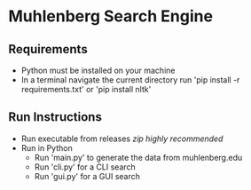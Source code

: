 # Muhlenberg Search Engine

## Requirements

- Python must be installed on your machine
- In a terminal navigate the current directory run 'pip install -r requirements.txt' or 'pip install nltk'

## Run Instructions
- Run executable from releases *zip highly recommended*
- Run in Python
  - Run 'main.py' to generate the data from muhlenberg.edu
  - Run 'cli.py' for a CLI search
  - Run 'gui.py' for a GUI search

